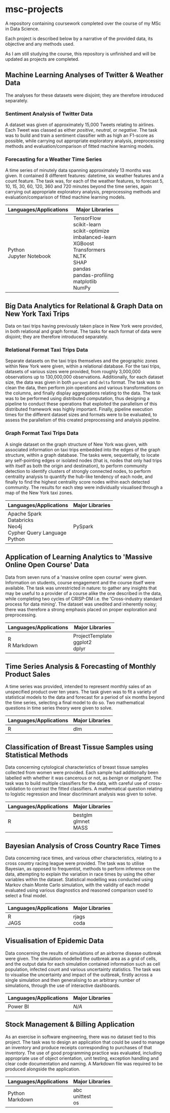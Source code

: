 # msc-projects
A repository containing coursework completed over the course of my MSc in Data Science.

Each project is described below by a narrative of the provided data, its objective and any methods used.

As I am still studying the course, this repository is unfinished and will be updated as projects are completed.

## Machine Learning Analyses of Twitter & Weather Data

The analyses for these datasets were disjoint; they are therefore introduced separately.

### Sentiment Analysis of Twitter Data

A dataset was given of approximately 15,000 Tweets relating to airlines. Each Tweet was classed as either _positive_, _neutral_, or _negative_. The task was to build and train a sentiment classifier with as high an F1-score as possible, while carrying out appropriate exploratory analysis, preprocessing methods and evaluation/comparison of fitted machine learning models.

### Forecasting for a Weather Time Series

A time series of minutely data spanning approximately 13 months was given. It contained 8 different features: datetime, six weather features and a count feature. The task was, for each of the weather features, to forecast 5, 10, 15, 30, 60, 120, 360 and 720 minutes beyond the time series, again carrying out appropriate exploratory analysis, preprocessing methods and evaluation/comparison of fitted machine learning models.
  
| **Languages/Applications**   | **Major Libraries**                                                                                                                                                                     |
|------------------------------|-----------------------------------------------------------------------------------------------------------------------------------------------------------------------------------------|
| Python<br/>Jupyter Notebook  | TensorFlow<br/> scikit-learn<br/> scikit-optimize<br/> imbalanced-learn<br/> XGBoost<br/> Transformers<br/> NLTK<br/> SHAP<br/> pandas<br/> pandas-profiling<br/> matplotlib<br/> NumPy |
  
## Big Data Analytics for Relational & Graph Data on New York Taxi Trips

Data on taxi trips having previously taken place in New York were provided, in both relational and graph format. The tasks for each format of data were disjoint; they are therefore introduced separately.

### Relational Format Taxi Trips Data

Separate datasets on the taxi trips themselves and the geographic zones within New York were given, within a relational database. For the taxi trips, datasets of various sizes were provided, from roughly 3,000,000 observations up to 130,000,000 observations. Additionally, for each dataset size, the data was given in both `parquet` and `delta` format. The task was to clean the data, then perform join operations and various transformations on the columns, and finally display aggregations relating to the data. The task was to be performed using distributed computation, thus designing a pipeline to conduct these operations that exploited the parallelism of this distributed framework was highly important. Finally, pipeline execution times for the different dataset sizes and formats were to be evaluated, to assess the parallelism of this created preprocessing and analysis pipeline.

### Graph Format Taxi Trips Data

A single dataset on the graph structure of New York was given, with associated information on taxi trips embedded into the edges of the graph structure, within a graph database. The tasks were, sequentially, to locate any self-pointing edges or isolated nodes (that is, nodes that only had trips with itself as both the origin and destination), to perform community detection to identify clusters of strongly connected nodes, to perform centrality analysis to quantify the hub-like tendency of each node, and finally to find the highest centrality score nodes within each detected community. The results for each step were individually visualised through a map of the New York taxi zones.

| **Languages/Applications**   | **Major Libraries**                                     |
|------------------------------|---------------------------------------------------------|
| Apache Spark<br/>Databricks<br/>Neo4j<br/>Cypher Query Language<br/>Python            | PySpark |

## Application of Learning Analytics to 'Massive Online Open Course' Data

Data from seven runs of a 'massive online open course' were given. Information on students, course engagement and the course itself were available. The task was unrestricted in nature: to gather any insights that may be useful to a provider of a course alike the one described in the data, while completing two cycles of CRISP-DM i.e. the 'Cross-industry standard process for data mining'. The dataset was unedited and inherently noisy; there was therefore a strong emphasis placed on proper exploration and preprocessing.

| **Languages/Applications**   | **Major Libraries**                                     |
|------------------------------|---------------------------------------------------------|
| R<br/>R Markdown            | ProjectTemplate<br/> ggplot2<br/> dplyr |

## Time Series Analysis & Forecasting of Monthly Product Sales

A time series was provided, intended to represent monthly sales of an unspecified product over ten years. The task given was to fit a variety of statistical models to the data and forecast for a period of six months beyond the time series, selecting a final model to do so. Two mathematical questions in time series theory were given to solve.

| **Languages/Applications**   | **Major Libraries** |
|------------------------------|---------------------|
| R                            | dlm                 |

## Classification of Breast Tissue Samples using Statistical Methods

Data concerning cytological characteristics of breast tissue samples collected from women were provided. Each sample had additionally been labelled with whether it was cancerous or not, as _benign_ or _malignant_. The task was to build multiple classifiers for the data, with careful use of cross-validation to contrast the fitted classifiers. A mathematical question relating to logistic regression and linear discriminant analysis was given to solve.

| **Languages/Applications** | **Major Libraries**                |
|----------------------------|------------------------------------|
| R                          | bestglm<br/> glmnet<br/> MASS<br/> |

## Bayesian Analysis of Cross Country Race Times

Data concerning race times, and various other characteristics, relating to a cross country racing league were provided. The task was to utilise Bayesian, as opposed to frequentist, methods to perform inference on the data, attempting to explain the variation in race times by using the other variables within the dataset. Statistical modelling was conducted using Markov chain Monte Carlo simulation, with the validity of each model evaluated using various diagnostics and reasoned comparison used to select a final model.

| **Languages/Applications** | **Major Libraries**                |
|----------------------------|------------------------------------|
| R<br/>JAGS                          | rjags<br/>coda|

## Visualisation of Epidemic Data

Data concerning the results of simulations of an airborne disease outbreak were given. The simulation modelled the outbreak area as a grid of cells, and the output data for each simulation contained information such as cell population, infected count and various uncertainty statistics. The task was to visualise the uncertainty and impact of the outbreak, firstly across a single simulation and then generalising to an arbitrary number of simulations, through the use of interactive dashboards.

| **Languages/Applications** | **Major Libraries** |
|----------------------------|---------------------|
| Power BI                   | _N/A_              |

## Stock Management & Billing Application

As an exercise in software engineering, there was no dataset tied to this project. The task was to design an application that could be used to manage an inventory and produce receipts corresponding to purchases of that inventory. The use of good programming practice was evaluated, including appropriate use of object orientation, unit testing, exception handling and clear code documentation and naming. A Markdown file was required to be produced alongside the application.

| **Languages/Applications** | **Major Libraries**       |
|----------------------------|---------------------------|
| Python<br/> Markdown       | abc<br/> unittest<br/> os |
